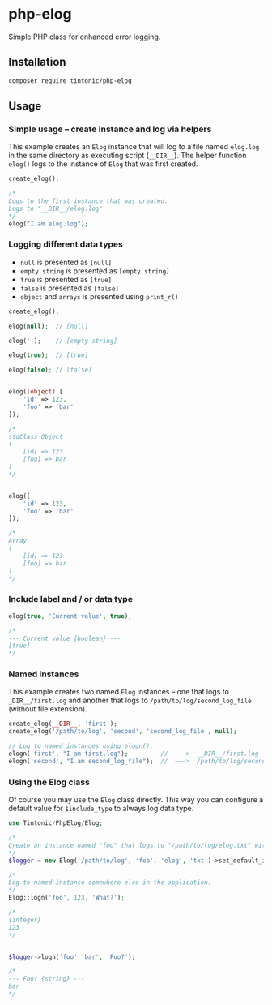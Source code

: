 # php-elog

Simple PHP class for enhanced error logging.

## Installation

```bash
composer require tintonic/php-elog
```

## Usage

### Simple usage – create instance and log via helpers

This example creates an `Elog` instance that will log to a file named `elog.log` in the same directory as executing script (`__DIR__`). The helper function `elog()` logs to the instance of `Elog` that was first created.

```php
create_elog();

/*
Logs to the first instance that was created.
Logs to "__DIR__/elog.log"
*/
elog("I am elog.log");
```

### Logging different data types

* `null` is presented as `[null]`
* `empty string` is presented as `[empty string]`
* `true` is presented as `[true]`
* `false` is presented as `[false]`
* `object` and `arrays` is presented using `print_r()`

```php
create_elog();

elog(null);  // [null]

elog('');    // [empty string]

elog(true);  // [true]

elog(false); // [false]


elog((object) [
    'id' => 123,
    'foo' => 'bar'
]);

/*
stdClass Object
(
    [id] => 123
    [foo] => bar
)
*/


elog([
    'id' => 123,
    'foo' => 'bar'
]);

/*
Array
(
    [id] => 123
    [foo] => bar
)
*/
```


### Include label and / or data type

```php
elog(true, 'Current value', true);

/*
--- Current value {boolean} ---
[true]
*/
```


### Named instances

This example creates two named `Elog` instances – one that logs to `_DIR__/first.log` and another that logs to `/path/to/log/second_log_file` (without file extension).

```php
create_elog(__DIR__, 'first');
create_elog('/path/to/log', 'second', 'second_log_file', null);

// Log to named instances using elogn().
elogn('first', "I am first.log");         //  ———>  __DIR__/first.log
elogn('second', "I am second_log_file");  //  ———>  /path/to/log/second_log_file
```

### Using the Elog class

Of course you may use the `Elog` class directly. This way you can configure a default value for `$include_type` to always log data type.

```php
use Tintonic/PhpElog/Elog;

/*
Create an instance named "foo" that logs to "/path/to/log/elog.txt" with data type by default.
*/
$logger = new Elog('/path/to/log', 'foo', 'elog', 'txt')->set_default_include_type(true);

/*
Log to named instance somewhere else in the application.
*/
Elog::logn('foo', 123, 'What?');

/*
{integer} 
123
*/


$logger->logn('foo' 'bar', 'Foo?');

/*
--- Foo? {string} ---
bar
*/

```